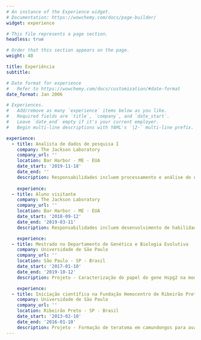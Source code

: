 ```yaml
---
# An instance of the Experience widget.
# Documentation: https://wowchemy.com/docs/page-builder/
widget: experience

# This file represents a page section.
headless: true

# Order that this section appears on the page.
weight: 40

title: Experiência
subtitle:

# Date format for experience
#   Refer to https://wowchemy.com/docs/customization/#date-format
date_format: Jan 2006

# Experiences.
#   Add/remove as many `experience` items below as you like.
#   Required fields are `title`, `company`, and `date_start`.
#   Leave `date_end` empty if it's your current employer.
#   Begin multi-line descriptions with YAML's `|2-` multi-line prefix.

experience:
  - title: Analista de dados de pesquisa I
    company: The Jackson Laboratory
    company_url: ''
    location: Bar Harbor - ME - EUA
    date_start: '2019-11-18'
    date_end: ''
    description: Responsabilidades incluem processamento e análise de dados, modelagem estatística e escrita. Orientador - Gary Churchill.
    
    experience:
  - title: Aluno visitante
    company: The Jackson Laboratory
    company_url: ''
    location: Bar Harbor - ME - EUA
    date_start: '2018-09-12'
    date_end: '2019-03-11'
    description: Responsabilidades incluem desenvolvimento de habilidades computacionais em R, Unix e estatística. Orientador - Gary Churchill.

    experience:
  - title: Mestrado no Departamento de Genética e Biologia Evolutiva
    company: Universidade de São Paulo
    company_url: ''
    location: São Paulo - SP - Brasil
    date_start: '2017-01-10'
    date_end: '2019-10-12'
    description: Projeto - Caracterização do papel do gene Hspg2 na modulação dos fenótipos esquelético e cardiovascular na Síndrome de Marfan. Orientadora - Lygia da Veiga Pereira.

    experience:
  - title: Iniciação científica na Fundação Hemocentro de Ribeirão Preto
    company: Universidade de São Paulo
    company_url: ''
    location: Ribeirão Preto - SP - Brasil
    date_start: '2013-02-10'
    date_end: '2016-01-10'
    description: Projeto - Formação de teratoma em camundongos para avaliar a pluripotência de células-tronco pluripotentes induzidas (iPS). Orientadora - Simone Kashima Haddad.
---
```

